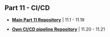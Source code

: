## Part 11 - CI/CD

- [**Main Part 11 Repository**](https://github.com/wrongpixels/full-stack-open-pokedex) | 11.1 - 11.19

- [**Own CI/CD pipeline Repository**](https://github.com/wrongpixels/fsopen-cicd) | 11.20 - 11.21
